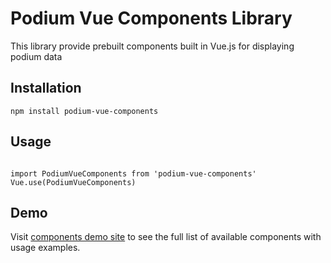 # Podium Vue Components Library


This library provide prebuilt components built in Vue.js for displaying podium data 

## Installation
```
npm install podium-vue-components
```

## Usage
```

import PodiumVueComponents from 'podium-vue-components'
Vue.use(PodiumVueComponents)

``` 

## Demo
Visit [components demo site](https://podium-vue-components-library.netlify.com/)  to see the full list of available components with usage examples.